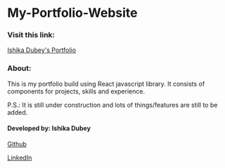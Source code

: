 # My-Portfolio-Website


### Visit this link:
[Ishika Dubey's Portfolio](https://ishika1727.github.io/Portfolio/)

### About:

This is my portfolio build using React javascript library. It consists of components for projects, skills and experience.

P.S.: It is still under construction and lots of things/features are still to be added.

#### Developed by: Ishika Dubey

[Github](https://github.com/ishika1727)

[LinkedIn](https://www.linkedin.com/in/ishika1727)

